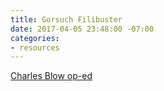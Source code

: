 ```yaml
---
title: Gorsuch Filibuster
date: 2017-04-05 23:48:00 -07:00
categories:
- resources
---
```


[Charles Blow op-ed](https://www.nytimes.com/2017/02/02/opinion/fruit-of-a-poison-tree.html?_r=0)